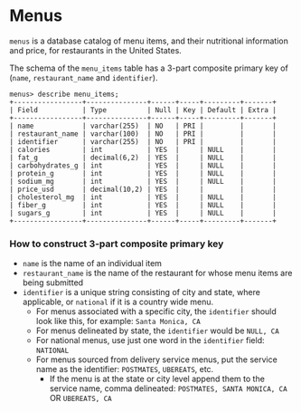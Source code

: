 # Menus

`menus` is a database catalog of menu items, and their nutritional information and price, for restaurants in the United States. 

The schema of the `menu_items` table has a 3-part composite primary key of (`name`, `restaurant_name` and `identifier`).

```
menus> describe menu_items;
+-----------------+---------------+------+-----+---------+-------+
| Field           | Type          | Null | Key | Default | Extra |
+-----------------+---------------+------+-----+---------+-------+
| name            | varchar(255)  | NO   | PRI |         |       |
| restaurant_name | varchar(100)  | NO   | PRI |         |       |
| identifier      | varchar(255)  | NO   | PRI |         |       |
| calories        | int           | YES  |     | NULL    |       |
| fat_g           | decimal(6,2)  | YES  |     | NULL    |       |
| carbohydrates_g | int           | YES  |     | NULL    |       |
| protein_g       | int           | YES  |     | NULL    |       |
| sodium_mg       | int           | YES  |     | NULL    |       |
| price_usd       | decimal(10,2) | YES  |     |         |       |
| cholesterol_mg  | int           | YES  |     | NULL    |       |
| fiber_g         | int           | YES  |     | NULL    |       |
| sugars_g        | int           | YES  |     | NULL    |       |
+-----------------+---------------+------+-----+---------+-------+
```

### How to construct  3-part composite primary key
* `name` is the name of an individual item
* `restaurant_name` is the name of the restaurant for whose menu items are being submitted
* `identifier` is a unique string consisting of city and state, where applicable, or `national` if it is a country wide menu.
     * For menus associated with a specific city, the `identifier` should look like this, for example: `Santa Monica, CA`
     * For menus delineated by state, the `identifier` would be `NULL, CA`
     * For national menus,  use just one word in the `identifier` field: `NATIONAL`
     * For menus sourced from delivery service menus, put the service name as the identifier: `POSTMATES`, `UBEREATS`, etc.
        * If the menu is at the state or city level append them to the service name, comma delineated: `POSTMATES, SANTA MONICA, CA` OR `UBEREATS, CA`
